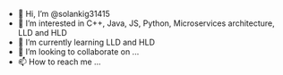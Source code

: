 - 👋 Hi, I’m @solankig31415
- 👀 I’m interested in C++, Java, JS, Python, Microservices architecture, LLD and HLD
- 🌱 I’m currently learning LLD and HLD
- 💞️ I’m looking to collaborate on ...
- 📫 How to reach me ...

<!---
solankig31415/solankig31415 is a ✨ special ✨ repository because its `README.md` (this file) appears on your GitHub profile.
You can click the Preview link to take a look at your changes.
--->
